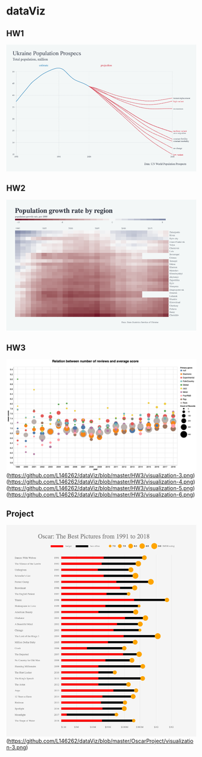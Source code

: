 # dataViz

## HW1
![HW1 results](https://github.com/L146262/dataViz/blob/master/HW1/visualization-2.png)

## HW2
![HW2 results](https://github.com/L146262/dataViz/blob/master/HW2/visualization.png)

## HW3
![HW3 results](https://github.com/L146262/dataViz/blob/master/HW3/visualization-2.png) (https://github.com/L146262/dataViz/blob/master/HW3/visualization-3.png)(https://github.com/L146262/dataViz/blob/master/HW3/visualization-4.png)(https://github.com/L146262/dataViz/blob/master/HW3/visualization-5.png)(https://github.com/L146262/dataViz/blob/master/HW3/visualization-6.png)

## Project

![Project results](https://github.com/L146262/dataViz/blob/master/OscarProject/visualization-5.png)(https://github.com/L146262/dataViz/blob/master/OscarProject/visualization-3.png)
